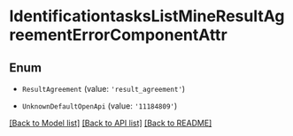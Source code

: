 # IdentificationtasksListMineResultAgreementErrorComponentAttr


## Enum

* `ResultAgreement` (value: `'result_agreement'`)

* `UnknownDefaultOpenApi` (value: `'11184809'`)

[[Back to Model list]](../README.md#documentation-for-models) [[Back to API list]](../README.md#documentation-for-api-endpoints) [[Back to README]](../README.md)
